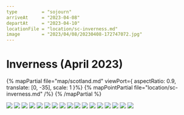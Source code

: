 ```yaml
---
type         = "sojourn"
arriveAt     = "2023-04-08"
departAt     = "2023-04-10"
locationFile = "location/sc-inverness.md"
image        = "2023/04/08/20230408-172747072.jpg"
---
```


# Inverness (April 2023)

{% mapPartial file="map/scotland.md" viewPort={ aspectRatio: 0.9, translate: [0, -35], scale: 1 }%}
  {% mapPointPartial file="location/sc-inverness.md" /%}
{% /mapPartial %}

![](2023/04/08/20230408-104538696.jpg)
![](2023/04/08/20230408-114039419.jpg)
![](2023/04/08/20230408-114139599.jpg)
![](2023/04/08/20230408-114337988.jpg)
![](2023/04/08/20230408-122233554.jpg)
![](2023/04/08/20230408-123933974.jpg)
![](2023/04/08/20230408-124746153.jpg)
![](2023/04/08/20230408-124811418.jpg)
![](2023/04/08/20230408-124859736.jpg)
![](2023/04/08/20230408-140143260.jpg)
![](2023/04/08/20230408-143729835.jpg)
![](2023/04/08/20230408-155725704.jpg)
![](2023/04/08/20230408-165515447.jpg)
![](2023/04/08/20230408-170131736.jpg)
![](2023/04/08/20230408-170329459.jpg)
![](2023/04/08/20230408-170754451.jpg)
![](2023/04/08/20230408-172747072.jpg)
